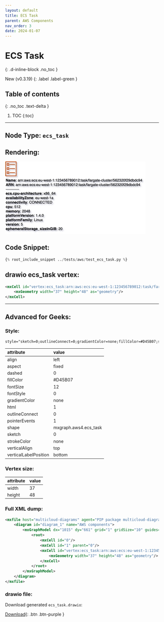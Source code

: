 ```yaml
---
layout: default
title: ECS Task
parent: AWS Components
nav_order: 3
date: 2024-01-07
---
```


# ECS Task
{: .d-inline-block .no_toc }

New (v0.3.19)
{: .label .label-green }

## Table of contents
{: .no_toc .text-delta }

1. TOC
{:toc}

---


## Node Type: ``ecs_task``

## Rendering:

![lambda](output/jpg/ecs_task.jpg)

## Code Snippet:

```python
{% root_include_snippet ../tests/aws/test_ecs_task.py %}
```

## drawio ecs_task vertex:

```xml
<mxCell id="vertex:ecs_task:arn:aws:ecs:eu-west-1:123456789012:task/fargate-cluster/562320f29dbdc94" parent="1" vertex="1">
    <mxGeometry width="37" height="48" as="geometry"/>
</mxCell>
```
---

## Advanced for Geeks:

### Style:
```html
style="sketch=0;outlineConnect=0;gradientColor=none;fillColor=#D45B07;strokeColor=none;dashed=0;verticalLabelPosition=bottom;verticalAlign=top;align=left;html=1;fontSize=12;fontStyle=0;aspect=fixed;pointerEvents=1;shape=mxgraph.aws4.ecs_task;"
```

| attribute | value |
|:----------|:------|
|align| left |
|aspect| fixed |
|dashed| 0 |
|fillColor| #D45B07 |
|fontSize| 12 |
|fontStyle| 0 |
|gradientColor| none |
|html| 1 |
|outlineConnect| 0 |
|pointerEvents| 1 |
|shape| mxgraph.aws4.ecs_task |
|sketch| 0 |
|strokeColor| none |
|verticalAlign| top |
|verticalLabelPosition| bottom |

### Vertex size:

| attribute | value |
|:---------|:-----------|
| width    | 37  |
| height   |48|

### Full XML dump:
```xml
<mxfile host="multicloud-diagrams" agent="PIP package multicloud-diagrams. Generate resources in draw.io compatible format for Cloud infrastructure. Copyrights @ Roman Tsypuk 2023. MIT license." type="MultiCloud">
    <diagram id="diagram_1" name="AWS components">
        <mxGraphModel dx="1015" dy="661" grid="1" gridSize="10" guides="1" tooltips="1" connect="1" arrows="1" fold="1" page="1" pageScale="1" pageWidth="850" pageHeight="1100" math="0" shadow="1">
            <root>
                <mxCell id="0"/>
                <mxCell id="1" parent="0"/>
                <mxCell id="vertex:ecs_task:arn:aws:ecs:eu-west-1:123456789012:task/fargate-cluster/562320f29dbdc94" value="&lt;b&gt;Name&lt;/b&gt;: arn:aws:ecs:eu-west-1:123456789012:task/fargate-cluster/562320f29dbdc94&lt;BR&gt;&lt;b&gt;ARN&lt;/b&gt;: arn:aws:ecs:eu-west-1:123456789012:task/fargate-cluster/562320f29dbdc94&lt;BR&gt;-----------&lt;BR&gt;&lt;b&gt;ecs.cpu-architecture&lt;/b&gt;: x86_64&lt;BR&gt;&lt;b&gt;availabilityZone&lt;/b&gt;: eu-west-1a&lt;BR&gt;&lt;b&gt;connectivity&lt;/b&gt;: CONNECTED&lt;BR&gt;&lt;b&gt;cpu&lt;/b&gt;: 512&lt;BR&gt;&lt;b&gt;memory&lt;/b&gt;: 2048&lt;BR&gt;&lt;b&gt;platformVersion&lt;/b&gt;: 1.4.0&lt;BR&gt;&lt;b&gt;platformFamily&lt;/b&gt;: Linux&lt;BR&gt;&lt;b&gt;version&lt;/b&gt;: 5&lt;BR&gt;&lt;b&gt;ephemeralStorage_sizeInGiB&lt;/b&gt;: 20" style="sketch=0;outlineConnect=0;gradientColor=none;fillColor=#D45B07;strokeColor=none;dashed=0;verticalLabelPosition=bottom;verticalAlign=top;align=left;html=1;fontSize=12;fontStyle=0;aspect=fixed;pointerEvents=1;shape=mxgraph.aws4.ecs_task;" parent="1" vertex="1">
                    <mxGeometry width="37" height="48" as="geometry"/>
                </mxCell>
            </root>
        </mxGraphModel>
    </diagram>
</mxfile>
```

### drawio file:

Download generated ``ecs_task.drawio``:

[Download](output/drawio/ecs_task.drawio){: .btn .btn-purple }